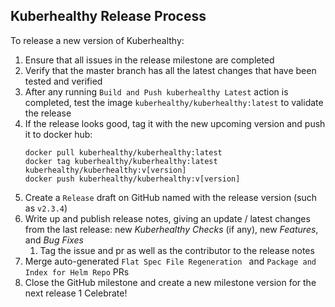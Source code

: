 ## Kuberhealthy Release Process

To release a new version of Kuberhealthy:

1. Ensure that all issues in the release milestone are completed
1. Verify that the master branch has all the latest changes that have been tested and verified
1. After any running `Build and Push kuberhealthy Latest` action is completed, test the image `kuberhealthy/kuberhealthy:latest` to validate the release
1. If the release looks good, tag it with the new upcoming version and push it to docker hub:
    ```
    docker pull kuberhealthy/kuberhealthy:latest
    docker tag kuberhealthy/kuberhealthy:latest kuberhealthy/kuberhealthy:v[version]
    docker push kuberhealthy/kuberhealthy:v[version]
    ```
1. Create a `Release` draft on GitHub named with the release version (such as `v2.3.4`)
1. Write up and publish release notes, giving an update / latest changes from the last release: new *Kuberhealthy Checks* (if any), new *Features*, and *Bug Fixes*
    1. Tag the issue and pr as well as the contributor to the release notes
1. Merge auto-generated `Flat Spec File Regeneration ` and `Package and Index for Helm Repo` PRs
1. Close the GitHub milestone and create a new milestone version for the next release
1 Celebrate!
